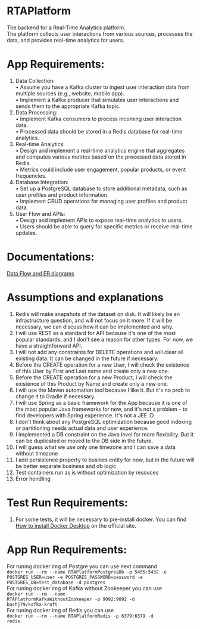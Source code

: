 # RTAPlatform
The backend for a Real-Time Analytics platform.<br/>
The platform collects user interactions from various sources, processes the data, and provides real-time analytics for users.</br>

# App Requirements:
1. Data Collection:</br>
• Assume you have a Kafka cluster to ingest user interaction data from multiple
sources (e.g., website, mobile app).</br>
• Implement a Kafka producer that simulates user interactions and sends them to
the appropriate Kafka topic.</br>
2. Data Processing:</br>
• Implement Kafka consumers to process incoming user interaction data.</br>
• Processed data should be stored in a Redis database for real-time analytics.</br>
3. Real-time Analytics:</br>
• Design and implement a real-time analytics engine that aggregates and
computes various metrics based on the processed data stored in Redis.</br>
• Metrics could include user engagement, popular products, or event
frequencies.</br>
4. Database Integration:</br>
• Set up a PostgreSQL database to store additional metadata, such as user profiles
and product information.</br>
• Implement CRUD operations for managing user profiles and product data.</br>
5. User Flow and APIs:</br>
• Design and implement APIs to expose real-time analytics to users.</br>
• Users should be able to query for specific metrics or receive real-time updates.</br>

# Documentations:
[Data Flow and ER diagrams](https://lucid.app/lucidchart/68c820c6-1d15-41d1-8175-470b36cdefe0/edit?viewport_loc=-324%2C-22%2C3304%2C1559%2C0_0&invitationId=inv_a20b2be9-e6ee-4ddb-ac7f-4a5d4b671769)</br>

# Assumptions and explanations 
1. Redis will make snapshots of the dataset on disk. It will likely be an infrastructure question, and will not focus on it more. If it will be necessary, we can discuss how it can be implemented and why.</br>
2. I will use REST as a standard for API because it's one of the most popular standards, and I don't see a reason for other types. For now, we have a straightforward API.
3. I will not add any constraints for DELETE operations and will clear all existing data. It can be changed in the future if necessary.
4. Before the CREATE operation for a new User, I will check the existence of this User by First and Last name and create only a new one.
5. Before the CREATE operation for a new Product, I will check the existence of this Product by Name and create only a new one.
6. I will use the Maven automation tool because I like it. But it's no prob to change it to Gradle if necessary.
7. I will use Spring as a basic framework for the App because it is one of the most popular Java frameworks for now, and it's not a problem - to find developers with Spring experience. It's not a JEE :D
8. I don't think about any PostgreSQL optimization because good indexing or partitioning needs actual data and user experience.
9. I implemented a DB constraint on the Java level for more flexibility. But it can be duplicated or moved to the DB side in the future.
10. I will guess what we use only one timezone and I can save a data without timezone
11. I add persistence property to busines entity for now, but in the future will be better separate business and db logic
12. Test containers run as is without optimization by resouces
13. Error hendling 

# Test Run Requirements:
1. For some tests, it will be necessary to pre-install docker. You can find [How to install Docker Desktop](https://docs.docker.com/desktop/install/mac-install/) on the official site.  

# App Run Requirements:
For runing docker img of Postgre you can use next command <br>
<code>docker run --rm --name RTAPlatformPostgresDb -p 5455:5432 -e POSTGRES_USER=user -e POSTGRES_PASSWORD=password -e POSTGRES_DB=test_database -d postgres</code><br>
For runing docker img of Kafka without Zookeeper you can use <br>
<code>docker run --rm --name RTAPlatformKafkaWithoutZookeeper  -p 9092:9092 -d bashj79/kafka-kraft</code><br>
For runing docker img of Redis you can use <br>
<code>docker run --rm --name RTAPlatformRedis -p 6379:6379 -d redis</code><br>